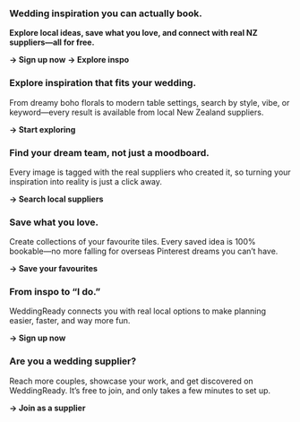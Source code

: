 <!-- Full height hero section -->

### Wedding inspiration you can actually book.

**Explore local ideas, save what you love, and connect with real NZ suppliers—all for free.**

**→ Sign up now**
**→ Explore inspo**

<!-- Full height cards that stack on each as scroll -->
<!-- Card 01 -->

### Explore inspiration that fits your wedding.

From dreamy boho florals to modern table settings, search by style, vibe, or keyword—every result is available from local New Zealand suppliers.

**→ Start exploring**

<!-- Card 02 -->

### Find your dream team, not just a moodboard.

Every image is tagged with the real suppliers who created it, so turning your inspiration into reality is just a click away.

**→ Search local suppliers**

<!-- Card 03 -->

### Save what you love.

Create collections of your favourite tiles. Every saved idea is 100% bookable—no more falling for overseas Pinterest dreams you can’t have.

**→ Save your favourites**

<!-- Card 04 -->

### From inspo to “I do.”

WeddingReady connects you with real local options to make planning easier, faster, and way more fun.

**→ Sign up now**

<!-- Full height end section -->

### Are you a wedding supplier?

Reach more couples, showcase your work, and get discovered on WeddingReady. It’s free to join, and only takes a few minutes to set up.

**→ Join as a supplier**

